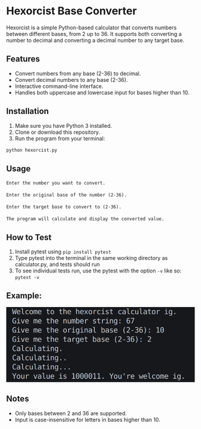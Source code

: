 # Hexorcist Base Converter

Hexorcist is a simple Python-based calculator that converts numbers between different bases, from 2 up to 36. It supports both converting a number to decimal and converting a decimal number to any target base.

## Features
- Convert numbers from any base (2-36) to decimal.
- Convert decimal numbers to any base (2-36).
- Interactive command-line interface.
- Handles both uppercase and lowercase input for bases higher than 10.

## Installation
1. Make sure you have Python 3 installed.
2. Clone or download this repository.
3. Run the program from your terminal:

```bash
python hexorcist.py
```

## Usage

    Enter the number you want to convert.

    Enter the original base of the number (2-36).

    Enter the target base to convert to (2-36).

    The program will calculate and display the converted value.

## How to Test

1. Install pytest using `pip install pytest`
2. Type pytest into the terminal in the same working directory as calculator.py, and tests should run
3. To see individual tests run, use the pytest with the option `-v` like so: `pytest -v`


## Example:
![](images/example.png)


## Notes

- Only bases between 2 and 36 are supported.
- Input is case-insensitive for letters in bases higher than 10.

